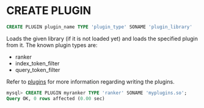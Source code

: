 # CREATE PLUGIN

```sql
CREATE PLUGIN plugin_name TYPE 'plugin_type' SONAME 'plugin_library'
```

Loads the given library (if it is not loaded yet) and loads the specified plugin from it. The known plugin types are:

*   ranker
*   index\_token\_filter
*   query\_token\_filter

Refer to [plugins](../../../Extensions/UDFs_and_Plugins/UDFs_and_Plugins.md#Plugins) for more information regarding writing the plugins.

```sql
mysql> CREATE PLUGIN myranker TYPE 'ranker' SONAME 'myplugins.so';
Query OK, 0 rows affected (0.00 sec)
```
